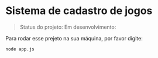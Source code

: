 <h1> Sistema de cadastro de jogos</h1>

> Status do projeto: Em desenvolvimento:

Para rodar esse prejeto na sua máquina, por favor digite:

```
node app.js
```
